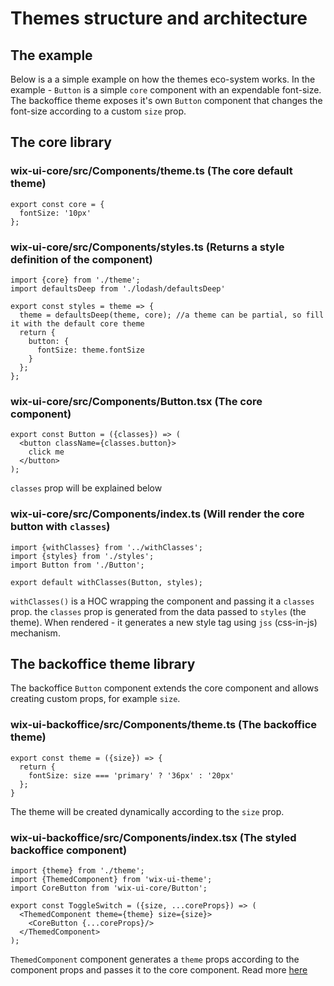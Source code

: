 # Themes structure and architecture

## The example
Below is a a simple example on how the themes eco-system works.
In the example - `Button` is a simple `core` component with an expendable font-size.
The backoffice theme exposes it's own `Button` component that changes the font-size according to a custom `size` prop.

## The core library

### wix-ui-core/src/Components/theme.ts (The core default theme)
```
export const core = {
  fontSize: '10px'
};
```

### wix-ui-core/src/Components/styles.ts (Returns a style definition of the component)
```
import {core} from './theme';
import defaultsDeep from './lodash/defaultsDeep'

export const styles = theme => {
  theme = defaultsDeep(theme, core); //a theme can be partial, so fill it with the default core theme
  return {
    button: {
      fontSize: theme.fontSize
    }
  };
};
```

### wix-ui-core/src/Components/Button.tsx (The core component)
```
export const Button = ({classes}) => (
  <button className={classes.button}>
    click me
  </button>
);
```

`classes` prop will be explained below

### wix-ui-core/src/Components/index.ts (Will render the core button with `classes`)
```
import {withClasses} from '../withClasses';
import {styles} from './styles';
import Button from './Button';

export default withClasses(Button, styles);
```

`withClasses()` is a HOC wrapping the component and passing it a `classes` prop.
the `classes` prop is generated from the data passed to `styles` (the theme).
When rendered - it generates a new style tag using `jss` (css-in-js) mechanism.

## The backoffice theme library
The backoffice `Button` component extends the core component and allows creating custom props, for example `size`.

### wix-ui-backoffice/src/Components/theme.ts (The backoffice theme)
```
export const theme = ({size}) => {
  return {
    fontSize: size === 'primary' ? '36px' : '20px'
  };
}
```

The theme will be created dynamically according to the `size` prop.

### wix-ui-backoffice/src/Components/index.tsx (The styled backoffice component)
```
import {theme} from './theme';
import {ThemedComponent} from 'wix-ui-theme';
import CoreButton from 'wix-ui-core/Button';

export const ToggleSwitch = ({size, ...coreProps}) => (
  <ThemedComponent theme={theme} size={size}>
    <CoreButton {...coreProps}/>
  </ThemedComponent>
);
```

`ThemedComponent` component generates a `theme` props according to the component props and passes it to the core component. Read more [here](../packages/wix-ui-theme/README.md)
